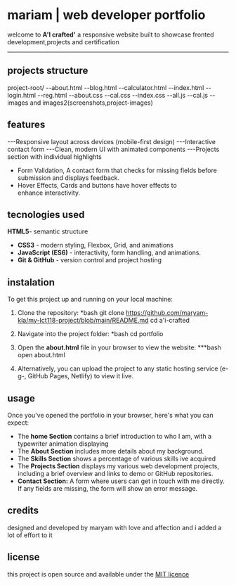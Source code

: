 # mariam | web developer portfolio

welcome to **A'I crafted'**
a responsive website built to showcase fronted development,projects and certification

----

## projects structure
project-root/
--about.html
--blog.html
--calculator.html
--index.html
--login.html
--reg.html
--about.css
--cal.css
--index.css
--all.js
--cal.js
--images and images2(screenshots,project-images)

## features
---Responsive layout across devices (mobile-first design)
---Interactive contact form
---Clean, modern UI with animated components
 ---Projects section with individual highlights
- Form Validation, A contact form that checks for missing fields before submission and displays feedback.
- Hover Effects, Cards and buttons have hover effects to enhance interactivity.

## tecnologies used

**HTML5**- semantic structure
- **CSS3** - modern styling, Flexbox, Grid, and animations
- **JavaScript (ES6)** - interactivity, form handling, and animations.
- **Git & GitHub** - version control and project hosting

## instalation

To get this project up and running on your local machine:
1. Clone the repository:
*bash
git clone https://github.com/maryam-kla/my-Ict118-project/blob/main/README.md
cd a'i-crafted
2. Navigate into the project folder:
*bash cd portfolio
3. Open the **about.html** file in your browser to view the website:
***bash open about.html
   
4. Alternatively, you can upload the project to any static hosting service (e-g-, GitHub Pages, Netlify) to view it live.

## usage
Once you've opened the portfolio in your browser, here's what you can expect:
- The **home Section** contains a brief introduction to who I am, with a typewriter animation displaying
- The **About Section** includes more details about my background.
- The **Skills Section** shows a percentage of various skills ive acquired
- The **Projects Section** displays my various web development projects, including a brief overview and links to demo or GitHub repositories.
- **Contact Section:** A form where users can get in touch with me directly. If any fields are missing, the form will show an error message.

## credits
designed and developed by maryam with love and affection and i added a lot of effort to it
## license
this project is open source and available under the [MIT licence](LICENSE)


